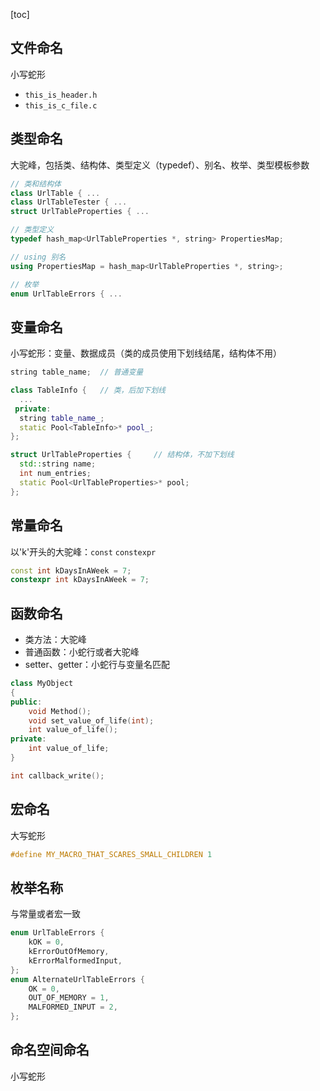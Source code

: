 [toc]
## 文件命名

小写蛇形
- `this_is_header.h`
- `this_is_c_file.c` 

## 类型命名

大驼峰，包括类、结构体、类型定义（typedef）、别名、枚举、类型模板参数

```cpp
// 类和结构体
class UrlTable { ...
class UrlTableTester { ...
struct UrlTableProperties { ...

// 类型定义
typedef hash_map<UrlTableProperties *, string> PropertiesMap;

// using 别名
using PropertiesMap = hash_map<UrlTableProperties *, string>;

// 枚举
enum UrlTableErrors { ...
```

## 变量命名

小写蛇形：变量、数据成员（类的成员使用下划线结尾，结构体不用）

```cpp
string table_name;  // 普通变量

class TableInfo {   // 类，后加下划线
  ...
 private:
  string table_name_;  
  static Pool<TableInfo>* pool_;  
};

struct UrlTableProperties {     // 结构体，不加下划线
  std::string name;
  int num_entries;
  static Pool<UrlTableProperties>* pool;
};
```

## 常量命名

以'k'开头的大驼峰：`const` `constexpr`
```cpp
const int kDaysInAWeek = 7;
constexpr int kDaysInAWeek = 7;
```

## 函数命名

- 类方法：大驼峰
- 普通函数：小蛇行或者大驼峰
- setter、getter：小蛇行与变量名匹配

```cpp
class MyObject
{
public:
    void Method();
    void set_value_of_life(int);
    int value_of_life();
private:
    int value_of_life;
}

int callback_write();

```

## 宏命名

大写蛇形
```cpp
#define MY_MACRO_THAT_SCARES_SMALL_CHILDREN 1
```

## 枚举名称

与常量或者宏一致
```cpp
enum UrlTableErrors {
    kOK = 0,
    kErrorOutOfMemory,
    kErrorMalformedInput,
};
enum AlternateUrlTableErrors {
    OK = 0,
    OUT_OF_MEMORY = 1,
    MALFORMED_INPUT = 2,
};
```

## 命名空间命名

小写蛇形
